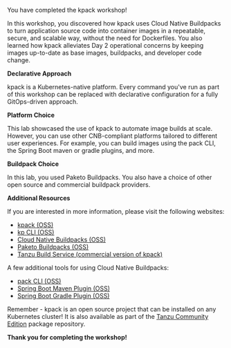 You have completed the kpack workshop!

In this workshop, you discovered how kpack uses Cloud Native Buildpacks to turn application source code into container images in a repeatable, secure, and scalable way, without the need for Dockerfiles.
You also learned how kpack alleviates Day 2 operational concerns by keeping images up-to-date as base images, buildpacks, and developer code change.

**Declarative Approach**

kpack is a Kubernetes-native platform.
Every command you've run as part of this workshop can be replaced with declarative configuration for a fully GitOps-driven approach.

**Platform Choice**

This lab showcased the use of kpack to automate image builds at scale.
However, you can use other CNB-compliant platforms tailored to different user experiences.
For example, you can build images using the pack CLI, the Spring Boot maven or gradle plugins, and more.

**Buildpack Choice**

In this lab, you used Paketo Buildpacks.
You also have a choice of other open source and commercial buildpack providers.

**Additional Resources**

If you are interested in more information, please visit the following websites:

- [kpack (OSS)](https://github.com/pivotal/kpack)
- [kp CLI (OSS)](https://github.com/vmware-tanzu/kpack-cli)
- [Cloud Native Buildpacks (OSS)](https://buildpacks.io)
- [Paketo Buildpacks (OSS)](https://paketo.io)
- [Tanzu Build Service (commercial version of kpack)](https://tanzu.vmware.com/build-service)

A few additional tools for using Cloud Native Buildpacks:

- [pack CLI (OSS)](https://buildpacks.io/docs/tools/pack/cli/pack)
- [Spring Boot Maven Plugin (OSS)](https://docs.spring.io/spring-boot/docs/current/maven-plugin/reference/htmlsingle/#build-image)
- [Spring Boot Gradle Plugin (OSS)](https://docs.spring.io/spring-boot/docs/current/gradle-plugin/reference/htmlsingle/#build-image)

Remember - kpack is an open source project that can be installed on any Kubernetes cluster!
It is also available as part of the [Tanzu Community Edition](https://tanzucommunityedition.io) package repository.

**Thank you for completing the workshop!**
